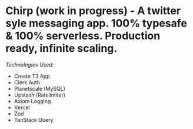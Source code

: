 # Chirp (work in progress) - A twitter syle messaging app. 100% typesafe & 100% serverless. Production ready, infinite scaling. 

_Technologies Used:_

- Create T3 App
- Clerk Auth
- Planetscale (MySQL)
- Upstash (Ratelimiter)
- Axiom Logging
- Vercel
- Zod
- TanStack Query
